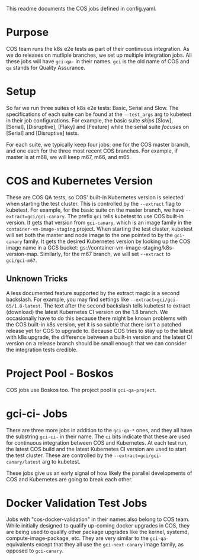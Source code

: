 This readme documents the COS jobs defined in config.yaml.

# Purpose
COS team runs the k8s e2e tests as part of their continuous integration. As we
do releases on mutliple branches, we set up multiple integration jobs. All these
jobs will have `gci-qa-` in their names. `gci` is the old name of COS and `qa`
stands for Quality Assurance.

# Setup
So far we run three suites of k8s e2e tests: Basic, Serial and Slow. The
specifications of each suite can be found at the `--test_args` arg to kubetest
in their job configurations. For example, the basic suite _skips_ [Slow],
[Serial], [Disruptive], [Flaky] and [Feature] while the serial suite _focuses_
on [Serial] and [Disruptive] tests.

For each suite, we typically keep four jobs: one for the COS master branch, and
one each for the three most recent COS branches. For example, if master is at
m68, we will keep m67, m66, and m65.

# COS and Kubernetes Version
These are COS QA tests, so COS' built-in Kubernetes version is selected when
starting the test cluster. This is controlled by the `--extract` flag to
kubetest. For example, for the basic suite on the master branch, we have
`--extract=gci/gci-canary`. The prefix `gci` tells kubetest to use COS built-in
version. It gets that version from `gci-canary`, which is an image family in the
`container-vm-image-staging` project. When starting the test cluster, kubetest
will set both the master and node image to the one pointed to by the
`gci-canary` family. It gets the desired Kubernetes version by looking up the
COS image name in a GCS bucket: gs://container-vm-image-staging/k8s-version-map.
Similarly, for the m67 branch, we will set `--extract` to `gci/gci-m67`.

## Unknown Tricks
A less documented feature supported by the extract magic is a second backslash.
For example, you may find settings like `--extract=gci/gci-65/1.8-latest`. The
text after the second backslash tells kubetest to extract (download) the latest
Kubernetes CI version on the 1.8 branch. We occasionally have to do this because
there might be known problems with the COS built-in k8s version, yet it is so
subtle that there isn't a patched release yet for COS to upgrade to. Because COS
tries to stay up to the latest with k8s upgrade, the difference between a
built-in version and the latest CI version on a release branch should be small
enough that we can consider the integration tests credible.

# Project Pool - Boskos
COS jobs use Boskos too. The project pool is `gci-qa-project`.

# gci-ci- Jobs
There are three more jobs in addition to the `gci-qa-*` ones, and they all have
the substring `gci-ci-` in their name. The `ci` bits indicate that these are
used for continuous integration between COS and Kubernetes. At each test run,
the latest COS build and the latest Kubernetes CI version are used to start the
test cluster. These are controlled by the `--extract=gci/gci-canary/latest` arg
to kubetest.

These jobs give us an early signal of how likely the parallel developments of
COS and Kubernetes are going to break each other.

# Docker Validation Test Jobs
Jobs with "cos-docker-validation" in their names also belong to COS team. While
initially designed to qualify up-coming docker upgrades in COS, they are being
used to qualify other package upgrades like the kernel, systemd,
compute-image-package, etc. They are very similar to the `gci-qa-` equivalents
except that they all use the `gci-next-canary` image family, as opposed to
`gci-canary`.
